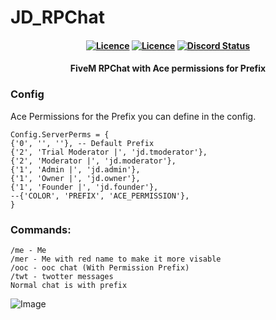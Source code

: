 # JD_RPChat
<h4 align="center">
	<a href="https://github.com/JokeDevil/JD_RPChat/releases/latest" title=""><img alt="Licence" src="https://img.shields.io/github/release/JokeDevil/JD_RPChat.svg"></a>
	<a href="LICENSE" title=""><img alt="Licence" src="https://img.shields.io/github/license/JokeDevil/JD_RPChat.svg"></a>
	<a href="https://discord.gg/m4BvmkG" title=""><img alt="Discord Status" src="https://discordapp.com/api/guilds/721339695199682611/widget.png"></a>
</h4>
<h4 align="center">
  FiveM RPChat with Ace permissions for Prefix
</h4>

### Config
Ace Permissions for the Prefix you can define in the config.
```
Config.ServerPerms = {
{'0', '', ''}, -- Default Prefix
{'2', 'Trial Moderator |', 'jd.tmoderator'},
{'2', 'Moderator |', 'jd.moderator'},
{'1', 'Admin |', 'jd.admin'},
{'1', 'Owner |', 'jd.owner'},
{'1', 'Founder |', 'jd.founder'},
--{'COLOR', 'PREFIX', 'ACE_PERMISSION'},
}
```

### Commands:
```
/me - Me
/mer - Me with red name to make it more visable
/ooc - ooc chat (With Permission Prefix)
/twt - twotter messages
Normal chat is with prefix
```

![Image](https://i.gyazo.com/470b74300f6f98b4d5b7f1f45b0944fd.png)
